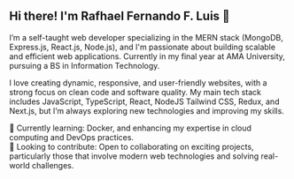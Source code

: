 ## Hi there! I'm Rafhael Fernando F. Luis 👋

I’m a self-taught web developer specializing in the MERN stack (MongoDB, Express.js, React.js, Node.js), and I'm passionate about building scalable and efficient web applications. Currently in my final year at AMA University, pursuing a BS in Information Technology.

I love creating dynamic, responsive, and user-friendly websites, with a strong focus on clean code and software quality. My main tech stack includes JavaScript, TypeScript, React, NodeJS Tailwind CSS, Redux, and Next.js, but I’m always exploring new technologies and improving my skills.

🌱 Currently learning: Docker, and enhancing my expertise in cloud computing and DevOps practices.<br/>
💼 Looking to contribute: Open to collaborating on exciting projects, particularly those that involve modern web technologies and solving real-world challenges.<br/>

